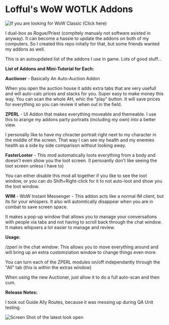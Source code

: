 # Lofful's WoW WOTLK Addons
![If you are looking for WoW Classic (Click here)](https://github.com/ZaxLofful/Lofful-s-WoW-WOTLK-Addons)

I dual-box as Rogue/Priest (compltely manualy not software asisted in anyway). It can become a hassle to update the addons on both of my computers. So I created this repo initally for that, but some friends wanted my addons as well.

This is an autoupdated list of the addons I use in game. Lots of good stuff...

**List of Addons and Mini-Tutorial for Each:**

**Auctioner** - Basically An Auto-Auction Addon

When you open the auction house it adds extra tabs that are very usefull and will auto-calc prices and stacks for you. Super easy to make money this way. You can scan the whole AH, whic the "play" button. It will save prices for everything so you can review it when out in the field.

**ZPERL** - UI Addon that makes everything moveable and themeable. I use this to arange my addons party portraits (including my own) into a better view.

I personally like to have my chracter portrait right next to my character in the middle of the screen. That way I can see my health and my enemies health as a side by side comparison without looking away.

**FasterLooter** - This mod automatically loots everything from a body and doesn't even show you the loot screen. (I persoanlly don't like seeing the loot screen unless I have to)

You can either disable this mod all together if you like to see the loot window, or you can do Shift+Right-click for it to not auto-loot and show you the loot window.

**WIM** - WoW Instant Messenger - This addon acts like a normal IM client, but its for your whispers. It also will automtically disappear when you are in combat to save screen space.

It makes a pop-up window that allows you to manage your conversations with people via tabs and not having to scroll back through the chat window. It makes whipsers a lot easier to manage and review.

**Usage:**

/zperl in the chat window: This allows you to move everything around and will bring up an extra customziation window to change things even more.

You can turn each of the ZPERL modules on/off independantly through the "All" tab (this is within the extras window)

When using the new Auctioner, just allow it to do a full auto-scan and then cum.

**Release Notes:**

I took out Guide Ally Routes, because it was messing up during QA Unit testing.


![Screen Shot of the latest look open](https://github.com/ZaxLofful/Lofful-s-WoW-Classic-Addons/blob/master/1080p_open.png)
